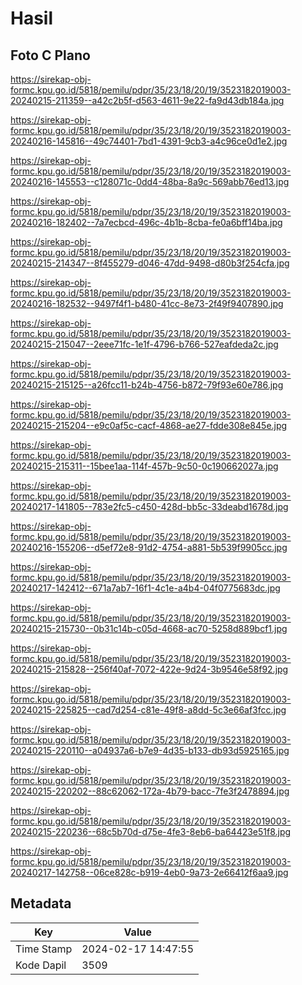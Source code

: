 # Hasil

## Foto C Plano

https://sirekap-obj-formc.kpu.go.id/5818/pemilu/pdpr/35/23/18/20/19/3523182019003-20240215-211359--a42c2b5f-d563-4611-9e22-fa9d43db184a.jpg

https://sirekap-obj-formc.kpu.go.id/5818/pemilu/pdpr/35/23/18/20/19/3523182019003-20240216-145816--49c74401-7bd1-4391-9cb3-a4c96ce0d1e2.jpg

https://sirekap-obj-formc.kpu.go.id/5818/pemilu/pdpr/35/23/18/20/19/3523182019003-20240216-145553--c128071c-0dd4-48ba-8a9c-569abb76ed13.jpg

https://sirekap-obj-formc.kpu.go.id/5818/pemilu/pdpr/35/23/18/20/19/3523182019003-20240216-182402--7a7ecbcd-496c-4b1b-8cba-fe0a6bff14ba.jpg

https://sirekap-obj-formc.kpu.go.id/5818/pemilu/pdpr/35/23/18/20/19/3523182019003-20240215-214347--8f455279-d046-47dd-9498-d80b3f254cfa.jpg

https://sirekap-obj-formc.kpu.go.id/5818/pemilu/pdpr/35/23/18/20/19/3523182019003-20240216-182532--9497f4f1-b480-41cc-8e73-2f49f9407890.jpg

https://sirekap-obj-formc.kpu.go.id/5818/pemilu/pdpr/35/23/18/20/19/3523182019003-20240215-215047--2eee71fc-1e1f-4796-b766-527eafdeda2c.jpg

https://sirekap-obj-formc.kpu.go.id/5818/pemilu/pdpr/35/23/18/20/19/3523182019003-20240215-215125--a26fcc11-b24b-4756-b872-79f93e60e786.jpg

https://sirekap-obj-formc.kpu.go.id/5818/pemilu/pdpr/35/23/18/20/19/3523182019003-20240215-215204--e9c0af5c-cacf-4868-ae27-fdde308e845e.jpg

https://sirekap-obj-formc.kpu.go.id/5818/pemilu/pdpr/35/23/18/20/19/3523182019003-20240215-215311--15bee1aa-114f-457b-9c50-0c190662027a.jpg

https://sirekap-obj-formc.kpu.go.id/5818/pemilu/pdpr/35/23/18/20/19/3523182019003-20240217-141805--783e2fc5-c450-428d-bb5c-33deabd1678d.jpg

https://sirekap-obj-formc.kpu.go.id/5818/pemilu/pdpr/35/23/18/20/19/3523182019003-20240216-155206--d5ef72e8-91d2-4754-a881-5b539f9905cc.jpg

https://sirekap-obj-formc.kpu.go.id/5818/pemilu/pdpr/35/23/18/20/19/3523182019003-20240217-142412--671a7ab7-16f1-4c1e-a4b4-04f0775683dc.jpg

https://sirekap-obj-formc.kpu.go.id/5818/pemilu/pdpr/35/23/18/20/19/3523182019003-20240215-215730--0b31c14b-c05d-4668-ac70-5258d889bcf1.jpg

https://sirekap-obj-formc.kpu.go.id/5818/pemilu/pdpr/35/23/18/20/19/3523182019003-20240215-215828--256f40af-7072-422e-9d24-3b9546e58f92.jpg

https://sirekap-obj-formc.kpu.go.id/5818/pemilu/pdpr/35/23/18/20/19/3523182019003-20240215-225825--cad7d254-c81e-49f8-a8dd-5c3e66af3fcc.jpg

https://sirekap-obj-formc.kpu.go.id/5818/pemilu/pdpr/35/23/18/20/19/3523182019003-20240215-220110--a04937a6-b7e9-4d35-b133-db93d5925165.jpg

https://sirekap-obj-formc.kpu.go.id/5818/pemilu/pdpr/35/23/18/20/19/3523182019003-20240215-220202--88c62062-172a-4b79-bacc-7fe3f2478894.jpg

https://sirekap-obj-formc.kpu.go.id/5818/pemilu/pdpr/35/23/18/20/19/3523182019003-20240215-220236--68c5b70d-d75e-4fe3-8eb6-ba64423e51f8.jpg

https://sirekap-obj-formc.kpu.go.id/5818/pemilu/pdpr/35/23/18/20/19/3523182019003-20240217-142758--06ce828c-b919-4eb0-9a73-2e66412f6aa9.jpg


## Metadata

| Key        | Value               |
| ---------- | ------------------- |
| Time Stamp | 2024-02-17 14:47:55 |
| Kode Dapil | 3509                |



